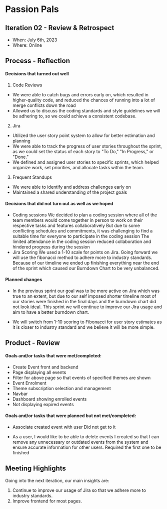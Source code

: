 # Passion Pals

## Iteration 02 - Review & Retrospect

 * When: July 6th, 2023
 * Where: Online

## Process - Reflection

#### Decisions that turned out well

1. Code Reviews
* We were able to catch bugs and errors early on, which resulted in higher-quality code, and reduced the chances of running into a lot of merge conflicts down the road
* Allowed us to discuss the coding standards and style guidelines we will be adhering to, so we could achieve a consistent codebase.
2. Jira
* Utilized the user story point system to allow for better estimation and planning
* We were able to track the progress of user stories throughout the sprint, as we could set the status of each story to "To Do," "In Progress," or "Done."
* We defined and assigned user stories to specific sprints, which helped organize work, set priorities, and allocate tasks within the team.
3. Frequent Standups
* We were able to identify and address challenges early on
* Maintained a shared understanding of the project goals

#### Decisions that did not turn out as well as we hoped

* Coding sessions
We decided to plan a coding session where all of the team members would come together in person to work on their respective tasks and features collaboratively
But due to some conflicting schedules and commitments, it was challenging to find a suitable time for everyone to participate in the coding session 
The limited attendance in the coding session reduced collaboration and hindered progress during the session
* Jira Scoring
We used a 1-10 scale for points on Jira. Going forward we will use the fibonacci method to adhere more to industry standards.
Because of our timeline we ended up finishing everything near the end of the sprint which caused our Burndown Chart to be very unbalanced.


#### Planned changes

* In the previous sprint our goal was to be more active on Jira which was true to an extent, but due to our self imposed shorter timeline most of our stories were finished in the final days and the burndown chart did not look ideal. This sprint we will continue to improve our Jira usage and aim to have a better burndown chart.

* We will switch from 1-10 scoring to Fibonacci for user story estimates as it is closer to industry standard and we believe it will be more simple.



## Product - Review

#### Goals and/or tasks that were met/completed:

 * Create Event front and backend
 * Page displaying all events
 * Filter for above page so that events of specified themes are shown
 * Event Enrolment
 * Theme subscription selection and management
 * Navbar
 * Dashboard showing enrolled events
 * Not displaying expired events

#### Goals and/or tasks that were planned but not met/completed:

* Associate created event with user
Did not get to it

* As a user, I would like to be able to delete events I created so that I can remove any unnecessary or outdated events from the system and ensure accurate information for other users.
Required the first one to be finished

## Meeting Highlights

Going into the next iteration, our main insights are:

1. Continue to improve our usage of Jira so that we adhere more to industry standards.
2. Improve frontend for most pages.





